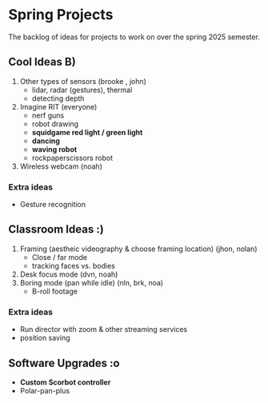 # Spring Projects

The backlog of ideas for projects to work on over the spring 2025 semester. 

## Cool Ideas B)

1. Other types of sensors (brooke  , john)
    - lidar, radar (gestures), thermal
    - detecting depth
2. Imagine RIT (everyone)
    - nerf guns
    - robot drawing
    - **squidgame red light / green light**
    - **dancing**
    - **waving robot**
    - rockpaperscissors robot
3. Wireless webcam (noah)

### Extra ideas
- Gesture recognition

## Classroom Ideas :)
1. Framing (aestheic videography & choose framing location) (jhon, nolan)
    - Close / far mode
    - tracking faces vs. bodies
2. Desk focus mode (dvn, noah)
3. Boring mode (pan while idle) (nln, brk, noa)
    - B-roll footage

### Extra ideas
- Run director with zoom & other streaming services
- position saving

## Software Upgrades :o
- **Custom Scorbot controller**
- Polar-pan-plus
